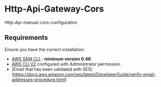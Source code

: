 # Http-Api-Gateway-Cors
Http-Api-manual-cors-configuration

## Requirements
Ensure you have the correct installation:
* [AWS SAM CLI ](https://docs.aws.amazon.com/serverless-application-model/latest/developerguide/serverless-sam-cli-install.html) - **minimum version 0.48**.
* [AWS CLI V2](https://docs.aws.amazon.com/cli/latest/userguide/install-cliv2.html) configured with Administrator permission.
* [Email that has been validated with SES] (https://docs.aws.amazon.com/ses/latest/DeveloperGuide/verify-email-addresses-procedure.html)
